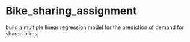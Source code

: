 # Bike_sharing_assignment
build a multiple linear regression model for the prediction of demand for shared bikes
